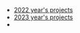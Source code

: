 - [2022 year's projects](https://docs.google.com/spreadsheets/d/1ngvH6UX2mCa0WQKDk0axNcOQkpOaqshKHqrYX5nNKOA/edit?usp=sharing)
- [2023 year's projects](https://docs.google.com/spreadsheets/d/1rLbvWNYV8H3lUP67w8v1T_sSN8Rx2RvDNpsXKBPaMuY/edit?usp=sharing)
- 
